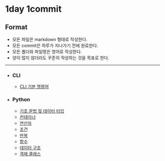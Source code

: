 # 1day 1commit

## Format
- 모든 파일은 markdown 형태로 작성한다.
- 모든 commit은 하루가 지나가기 전에 완료한다.
- 모든 폴더와 파일명은 영어로 작성한다.
- 양이 많지 않더라도 꾸준히 작성하는 것을 목표로 한다.

___
- ### CLI
  - [CLI 기본 명령어](https://github.com/hw1004/1day1commit/blob/main/CLI/CLI_%EC%A0%95%ED%98%9C%EC%9B%90.md)

- ### Python
  - [기초 문법 및 데이터 타입](https://github.com/hw1004/1day1commit/blob/main/python/basic_syntax_and_datatype.md)
  - [컨테이너](https://github.com/hw1004/1day1commit/blob/main/python/container.md)
  - [연산자](https://github.com/hw1004/1day1commit/blob/main/python/operator.md)
  - [조건](https://github.com/hw1004/1day1commit/blob/main/python/conditional_statement.md)
  - [반복](https://github.com/hw1004/1day1commit/blob/main/python/loop_statement.md)
  - [함수](https://github.com/hw1004/1day1commit/blob/main/python/function.md)
  - [데이터 구조](https://github.com/hw1004/1day1commit/blob/main/python/data_structure.md)
  - [객체 클래스](https://github.com/hw1004/1day1commit/blob/main/python/oop.md)


  
